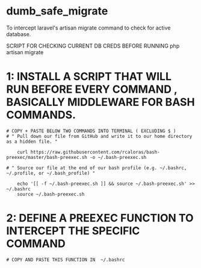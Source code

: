 # dumb_safe_migrate
To intercept laravel's artisan migrate command to check for active database.

SCRIPT FOR CHECKING CURRENT DB CREDS BEFORE RUNNING 
    php artisan migrate

# 1: INSTALL A SCRIPT THAT WILL RUN BEFORE EVERY COMMAND , BASICALLY MIDDLEWARE FOR BASH COMMANDS.

    # COPY + PASTE BELOW TWO COMMANDS INTO TERMINAL ( EXCLUDING $ )
    # " Pull down our file from GitHub and write it to our home directory as a hidden file. "

        curl https://raw.githubusercontent.com/rcaloras/bash-preexec/master/bash-preexec.sh -o ~/.bash-preexec.sh

    # " Source our file at the end of our bash profile (e.g. ~/.bashrc, ~/.profile, or ~/.bash_profile) "
        
        echo '[[ -f ~/.bash-preexec.sh ]] && source ~/.bash-preexec.sh' >> ~/.bashrc
        source ~/.bash-preexec.sh

# 2: DEFINE A PREEXEC FUNCTION TO INTERCEPT THE SPECIFIC COMMAND
    # COPY AND PASTE THIS FUNCTION IN  ~/.bashrc
